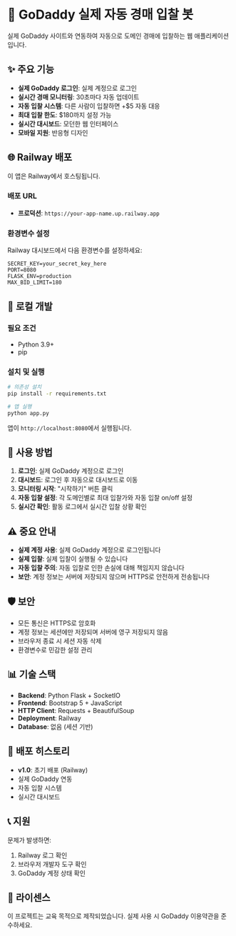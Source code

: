 # 🚀 GoDaddy 실제 자동 경매 입찰 봇

실제 GoDaddy 사이트와 연동하여 자동으로 도메인 경매에 입찰하는 웹 애플리케이션입니다.

## ✨ 주요 기능

- **실제 GoDaddy 로그인**: 실제 계정으로 로그인
- **실시간 경매 모니터링**: 30초마다 자동 업데이트
- **자동 입찰 시스템**: 다른 사람이 입찰하면 +$5 자동 대응
- **최대 입찰 한도**: $180까지 설정 가능
- **실시간 대시보드**: 모던한 웹 인터페이스
- **모바일 지원**: 반응형 디자인

## 🌐 Railway 배포

이 앱은 Railway에서 호스팅됩니다.

### 배포 URL
- **프로덕션**: `https://your-app-name.up.railway.app`

### 환경변수 설정
Railway 대시보드에서 다음 환경변수를 설정하세요:

```
SECRET_KEY=your_secret_key_here
PORT=8080
FLASK_ENV=production
MAX_BID_LIMIT=180
```

## 🔧 로컬 개발

### 필요 조건
- Python 3.9+
- pip

### 설치 및 실행
```bash
# 의존성 설치
pip install -r requirements.txt

# 앱 실행
python app.py
```

앱이 `http://localhost:8080`에서 실행됩니다.

## 📱 사용 방법

1. **로그인**: 실제 GoDaddy 계정으로 로그인
2. **대시보드**: 로그인 후 자동으로 대시보드로 이동
3. **모니터링 시작**: "시작하기" 버튼 클릭
4. **자동 입찰 설정**: 각 도메인별로 최대 입찰가와 자동 입찰 on/off 설정
5. **실시간 확인**: 활동 로그에서 실시간 입찰 상황 확인

## ⚠️ 중요 안내

- **실제 계정 사용**: 실제 GoDaddy 계정으로 로그인됩니다
- **실제 입찰**: 실제 입찰이 실행될 수 있습니다
- **자동 입찰 주의**: 자동 입찰로 인한 손실에 대해 책임지지 않습니다
- **보안**: 계정 정보는 서버에 저장되지 않으며 HTTPS로 안전하게 전송됩니다

## 🛡️ 보안

- 모든 통신은 HTTPS로 암호화
- 계정 정보는 세션에만 저장되며 서버에 영구 저장되지 않음
- 브라우저 종료 시 세션 자동 삭제
- 환경변수로 민감한 설정 관리

## 📊 기술 스택

- **Backend**: Python Flask + SocketIO
- **Frontend**: Bootstrap 5 + JavaScript
- **HTTP Client**: Requests + BeautifulSoup
- **Deployment**: Railway
- **Database**: 없음 (세션 기반)

## 🚀 배포 히스토리

- **v1.0**: 초기 배포 (Railway)
- 실제 GoDaddy 연동
- 자동 입찰 시스템
- 실시간 대시보드

## 📞 지원

문제가 발생하면:
1. Railway 로그 확인
2. 브라우저 개발자 도구 확인
3. GoDaddy 계정 상태 확인

## 📄 라이센스

이 프로젝트는 교육 목적으로 제작되었습니다. 실제 사용 시 GoDaddy 이용약관을 준수하세요.